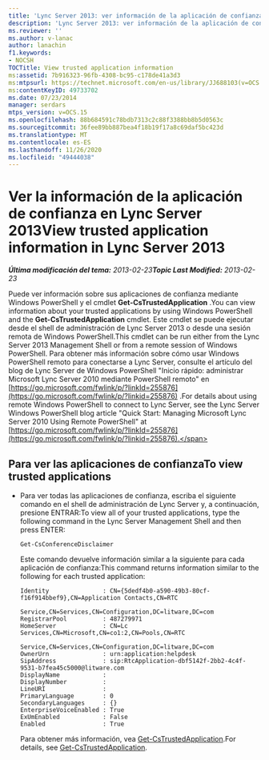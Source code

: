 ```yaml
---
title: 'Lync Server 2013: ver información de la aplicación de confianza'
description: 'Lync Server 2013: ver información de la aplicación de confianza.'
ms.reviewer: ''
ms.author: v-lanac
author: lanachin
f1.keywords:
- NOCSH
TOCTitle: View trusted application information
ms:assetid: 7b916323-96fb-4308-bc95-c178de41a3d3
ms:mtpsurl: https://technet.microsoft.com/en-us/library/JJ688103(v=OCS.15)
ms:contentKeyID: 49733702
ms.date: 07/23/2014
manager: serdars
mtps_version: v=OCS.15
ms.openlocfilehash: 88b684591c78bdb7313c2c88f3388bb8b5d0563c
ms.sourcegitcommit: 36fee89bb887bea4f18b19f17a8c69daf5bc423d
ms.translationtype: MT
ms.contentlocale: es-ES
ms.lasthandoff: 11/26/2020
ms.locfileid: "49444038"
---
```

# <a name="view-trusted-application-information-in-lync-server-2013"></a><span data-ttu-id="5d9ca-103">Ver la información de la aplicación de confianza en Lync Server 2013</span><span class="sxs-lookup"><span data-stu-id="5d9ca-103">View trusted application information in Lync Server 2013</span></span>

<div data-xmlns="http://www.w3.org/1999/xhtml">

<div class="topic" data-xmlns="http://www.w3.org/1999/xhtml" data-msxsl="urn:schemas-microsoft-com:xslt" data-cs="https://msdn.microsoft.com/">

<div data-asp="https://msdn2.microsoft.com/asp">



</div>

<div id="mainSection">

<div id="mainBody"><span data-ttu-id="5d9ca-104">

<span> </span></span><span class="sxs-lookup"><span data-stu-id="5d9ca-104">

<span> </span></span></span>

<span data-ttu-id="5d9ca-105">_**Última modificación del tema:** 2013-02-23_</span><span class="sxs-lookup"><span data-stu-id="5d9ca-105">_**Topic Last Modified:** 2013-02-23_</span></span>

<span data-ttu-id="5d9ca-106">Puede ver información sobre sus aplicaciones de confianza mediante Windows PowerShell y el cmdlet **Get-CsTrustedApplication** .</span><span class="sxs-lookup"><span data-stu-id="5d9ca-106">You can view information about your trusted applications by using Windows PowerShell and the **Get-CsTrustedApplication** cmdlet.</span></span> <span data-ttu-id="5d9ca-107">Este cmdlet se puede ejecutar desde el shell de administración de Lync Server 2013 o desde una sesión remota de Windows PowerShell.</span><span class="sxs-lookup"><span data-stu-id="5d9ca-107">This cmdlet can be run either from the Lync Server 2013 Management Shell or from a remote session of Windows PowerShell.</span></span> <span data-ttu-id="5d9ca-108">Para obtener más información sobre cómo usar Windows PowerShell remoto para conectarse a Lync Server, consulte el artículo del blog de Lync Server de Windows PowerShell "Inicio rápido: administrar Microsoft Lync Server 2010 mediante PowerShell remoto" en [https://go.microsoft.com/fwlink/p/?linkId=255876](https://go.microsoft.com/fwlink/p/?linkid=255876) .</span><span class="sxs-lookup"><span data-stu-id="5d9ca-108">For details about using remote Windows PowerShell to connect to Lync Server, see the Lync Server Windows PowerShell blog article "Quick Start: Managing Microsoft Lync Server 2010 Using Remote PowerShell" at [https://go.microsoft.com/fwlink/p/?linkId=255876](https://go.microsoft.com/fwlink/p/?linkid=255876).</span></span>

<div>

## <a name="to-view-trusted-applications"></a><span data-ttu-id="5d9ca-109">Para ver las aplicaciones de confianza</span><span class="sxs-lookup"><span data-stu-id="5d9ca-109">To view trusted applications</span></span>

  - <span data-ttu-id="5d9ca-110">Para ver todas las aplicaciones de confianza, escriba el siguiente comando en el shell de administración de Lync Server y, a continuación, presione ENTRAR:</span><span class="sxs-lookup"><span data-stu-id="5d9ca-110">To view all of your trusted applications, type the following command in the Lync Server Management Shell and then press ENTER:</span></span>
    
        Get-CsConferenceDisclaimer
    
    <span data-ttu-id="5d9ca-111">Este comando devuelve información similar a la siguiente para cada aplicación de confianza:</span><span class="sxs-lookup"><span data-stu-id="5d9ca-111">This command returns information similar to the following for each trusted application:</span></span>
    
        Identity               : CN={5dedf4b0-a590-49b3-80cf-f16f914bbef9},CN=Application Contacts,CN=RTC
                                 Service,CN=Services,CN=Configuration,DC=litware,DC=com
        RegistrarPool          : 487279971
        HomeServer             : CN=Lc Services,CN=Microsoft,CN=co1:2,CN=Pools,CN=RTC
                                 Service,CN=Services,CN=Configuration,DC=litware,DC=com
        OwnerUrn               : urn:application:helpdesk
        SipAddress             : sip:RtcApplication-dbf5142f-2bb2-4c4f-9531-b7fea45c5000@litware.com
        DisplayName            :
        DisplayNumber          :
        LineURI                :
        PrimaryLanguage        : 0
        SecondaryLanguages     : {}
        EnterpriseVoiceEnabled : True
        ExUmEnabled            : False
        Enabled                : True
    
    <span data-ttu-id="5d9ca-112">Para obtener más información, vea [Get-CsTrustedApplication](https://docs.microsoft.com/powershell/module/skype/Get-CsTrustedApplication).</span><span class="sxs-lookup"><span data-stu-id="5d9ca-112">For details, see [Get-CsTrustedApplication](https://docs.microsoft.com/powershell/module/skype/Get-CsTrustedApplication).</span></span>

<span data-ttu-id="5d9ca-113"></div>

</div>

<span> </span>

</div>

</div>

</span><span class="sxs-lookup"><span data-stu-id="5d9ca-113"></div>

</div>

<span> </span>

</div>

</div>

</span></span></div>

